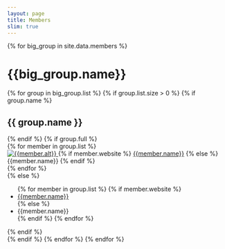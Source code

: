 ```yaml
---
layout: page
title: Members
slim: true
---
```



<div class="row">
    {% for big_group in site.data.members %}
        <div class="w-100"></div>
        <h1> {{big_group.name}} </h1>
        <div class="w-100"></div>
        {% for group in big_group.list %}
            {% if group.list.size > 0 %}
                {% if group.name %}
                    <div class="w-100"></div>
                    <h2>{{ group.name }}</h2>
                    <div class="w-100"></div>
                {% endif %}
                {% if group.full %}
                  <div class="row">
                      {% for member in group.list %}
                          <!--<div class="col-xl-3 col-lg-3 col-md-4 text-center col-sm-6 col-xs-6">-->
                          <div class="col-md-4 text-center">
                              <a target="_blank" href="{{member.website}}">
                                  <img class="img-circle" src="{{member.image}}" alt="{{member.alt}}">
                              </a>
                              {% if member.website %}
                                  <a target="_blank" href="{{member.website}}">{{member.name}}</a>
                              {% else %}
                                  {{member.name}}
                              {% endif %}
                              <!--{% if member.coadvisor %}
                                  <br>Co-advised by <a target="_blank" href="{{member.coadvisorweb}}">{{member.coadvisor}}</a>
                              {% endif %}-->
                          </div>
                      {% endfor %}
                  </div>
                {% else %}
                   <ul>
                        {% for member in group.list %}
                            {% if member.website %}
                                <li><a target="_blank" href="{{member.website}}"> {{member.name}} </a></li>
                            {% else %}
                                <li><a> {{member.name}} </a></li>
                            {% endif %}
                        {% endfor %}
                    </ul>
                {% endif %}
                <br>
            {% endif %}
        {% endfor %}
    {% endfor %}
</div>

